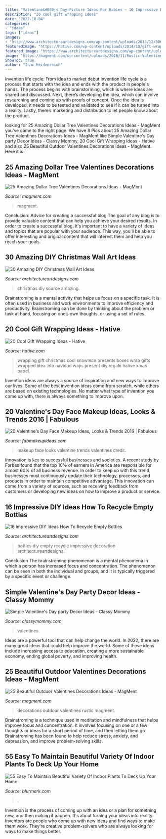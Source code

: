 ```yaml
---
title: "Valentine&#039;s Day Picture Ideas For Babies ~ 16 Impressive Diy Ideas How To Recycle Empty Bottles"
description: "20 cool gift wrapping ideas"
date: "2022-10-04"
categories:
- "ideas"
tags: ["ideas"]
images:
- "http://www.architectureartdesigns.com/wp-content/uploads/2013/12/306-630x917.jpg"
featuredImage: "https://hative.com/wp-content/uploads/2014/10/gift-wrapping-ideas/7-cool-gift-wrapping-ideas.jpg"
featured_image: "https://www.architectureartdesigns.com/wp-content/uploads/2013/03/decoration-bottles-diy-ArchitectureArtDesigns-14.jpg"
image: "https://magment.com/wp-content/uploads/2016/11/Rustic-Valentines-Day-Wreath.jpg"
ShowToc: true
author: "Isac Heidenreich"
---
```



Invention life cycle: From idea to market debut
Invention life cycle is a process that starts with the idea and ends with the product in people's hands. The process begins with brainstorming, which is where ideas are shared and discussed. Next, there’s developing the idea, which can involve researching and coming up with proofs of concept. Once the idea is developed, it needs to be tested and validated to see if it can be turned into a reality. Lastly, there’s marketing and distribution to let people know about the product.

	

		
looking for 25 Amazing Dollar Tree Valentines Decorations Ideas - MagMent you've came to the right page. We have 8 Pics about 25 Amazing Dollar Tree Valentines Decorations Ideas - MagMent like Simple Valentine&#039;s Day party Decor Ideas - Classy Mommy, 20 Cool Gift Wrapping Ideas - Hative and also 25 Beautiful Outdoor Valentines Decorations Ideas - MagMent. Here it is:
		
    
## 25 Amazing Dollar Tree Valentines Decorations Ideas - MagMent

<img loading=lazy src="http://magment.com/wp-content/uploads/2016/11/Great-Dollar-Tree-Valentine-Decor.jpg" onerror="this.onerror=null;this.src='https://tse4.mm.bing.net/th?id=OIP.sTWptYxYnBPiBYB3DLkD2QHaJ4&amp;pid=15.1';" alt="25 Amazing Dollar Tree Valentines Decorations Ideas - MagMent">

_Source: magment.com_

>magment. 

	

Conclusion: Advice for creating a successful blog
The goal of any blog is to provide valuable content that can help you achieve your desired results. In order to create a successful blog, it's important to have a variety of ideas and topics that are popular with your audience. This way, you'll be able to offer interesting and original content that will interest them and help you reach your goals.

    
## 30 Amazing DIY Christmas Wall Art Ideas

<img loading=lazy src="http://www.architectureartdesigns.com/wp-content/uploads/2013/12/306-630x917.jpg" onerror="this.onerror=null;this.src='https://tse3.mm.bing.net/th?id=OIP.Hd6I6UsfmZy_vHjsBpJBpwHaKx&amp;pid=15.1';" alt="30 Amazing DIY Christmas Wall Art Ideas">

_Source: architectureartdesigns.com_

>christmas diy source amazing. 

	

Brainstroming is a mental activity that helps us focus on a specific task. It is often used in business and work environments to improve efficiency and productivity. Brainstroming can be done by thinking about the problem or task at hand, focusing on one’s own thoughts, or using a set of rules.

    
## 20 Cool Gift Wrapping Ideas - Hative

<img loading=lazy src="https://hative.com/wp-content/uploads/2014/10/gift-wrapping-ideas/7-cool-gift-wrapping-ideas.jpg" onerror="this.onerror=null;this.src='https://tse2.mm.bing.net/th?id=OIP.FCGR5qcVwaA-UGUQzGBzGgHaM2&amp;pid=15.1';" alt="20 Cool Gift Wrapping Ideas - Hative">

_Source: hative.com_

>wrapping gift christmas cool snowman presents boxes wrap gifts wrapped idea into navidad ways present diy regalo hative xmas papel. 

	

Invention ideas are always a source of inspiration and new ways to improve our lives. Some of the best invention ideas come from scratch, while others are based on existing technologies. No matter what type of invention you come up with, there is always something to improve upon.

    
## 20 Valentine&#039;s Day Face Makeup Ideas, Looks &amp; Trends 2016 | Fabulous

<img loading=lazy src="http://fabmakeupideas.com/wp-content/uploads/2016/01/20-Valentines-Day-Face-Makeup-Ideas-Looks-Trends-2016-18.jpg" onerror="this.onerror=null;this.src='https://tse2.mm.bing.net/th?id=OIP.JJHg2Lbt372kbhJQJeu1SAHaKG&amp;pid=15.1';" alt="20 Valentine&#039;s Day Face Makeup Ideas, Looks &amp; Trends 2016 | Fabulous">

_Source: fabmakeupideas.com_

>makeup face looks valentine trends valentines credit. 

	

Innovation is key to successful businesses and societies. A recent study by Forbes found that the top 10% of earners in America are responsible for almost 60% of all business revenue. In order to keep up with this trend, businesses must continuously update their technology, processes, and products in order to maintain competitive advantage. This innovation can come from a variety of sources, such as receiving feedback from customers or developing new ideas on how to improve a product or service.

    
## 16 Impressive DIY Ideas How To Recycle Empty Bottles

<img loading=lazy src="https://www.architectureartdesigns.com/wp-content/uploads/2013/03/decoration-bottles-diy-ArchitectureArtDesigns-14.jpg" onerror="this.onerror=null;this.src='https://tse1.mm.bing.net/th?id=OIP.pjZn0FNMfvY0taDydgX2CAHaJ6&amp;pid=15.1';" alt="16 Impressive DIY Ideas How To Recycle Empty Bottles">

_Source: architectureartdesigns.com_

>bottles diy empty recycle impressive decoration architectureartdesigns. 

	

Conclusion
The brainstroming phenomenon is a mental phenomena in which a person has increased focus and concentration. The phenomenon can be seen in both the individual and groups, and it is typically triggered by a specific event or challenge.

    
## Simple Valentine&#039;s Day Party Decor Ideas - Classy Mommy

<img loading=lazy src="https://classymommy.com/wp-content/uploads/2016/01/IMG_2811.jpg" onerror="this.onerror=null;this.src='https://tse4.mm.bing.net/th?id=OIP.NpmtwasuxEW2CsWC2pRVOgHaJ4&amp;pid=15.1';" alt="Simple Valentine&#039;s Day party Decor Ideas - Classy Mommy">

_Source: classymommy.com_

>valentines. 

	

Ideas are a powerful tool that can help change the world. In 2022, there are many great ideas that could help improve the world. Some of these ideas include increasing access to education, creating a more sustainable economy, ending global poverty, and improving health.

    
## 25 Beautiful Outdoor Valentines Decorations Ideas - MagMent

<img loading=lazy src="https://magment.com/wp-content/uploads/2016/11/Rustic-Valentines-Day-Wreath.jpg" onerror="this.onerror=null;this.src='https://tse3.mm.bing.net/th?id=OIP.uaGluAFqazaOjjqksJOxNAHaKU&amp;pid=15.1';" alt="25 Beautiful Outdoor Valentines Decorations Ideas - MagMent">

_Source: magment.com_

>decorations outdoor valentines rustic magment. 

	

Brainstroming is a technique used in meditation and mindfulness that helps improve focus and concentration. It involves focusing on one or a few thoughts or ideas for a short period of time, and then letting them go. Brainstroming has been found to help reduce stress, anxiety, and depression, and improve problem-solving skills.

    
## 55 Easy To Maintain Beautiful Variety Of Indoor Plants To Deck Up Your Home

<img loading=lazy src="https://www.blurmark.com/wp-content/uploads/2017/05/Amazing-Indoor-Plants-Arrangement.jpg" onerror="this.onerror=null;this.src='https://tse3.mm.bing.net/th?id=OIP.nJNGggwiYPevmN2fNpCbrQHaJ4&amp;pid=15.1';" alt="55 Easy To Maintain Beautiful Variety Of Indoor Plants To Deck Up Your Home">

_Source: blurmark.com_

>. 

	

Invention is the process of coming up with an idea or a plan for something new, and then making it happen. It's about turning your ideas into reality. Inventors are people who come up with new ideas and find ways to make them work. They're creative problem-solvers who are always looking for ways to make things better.

